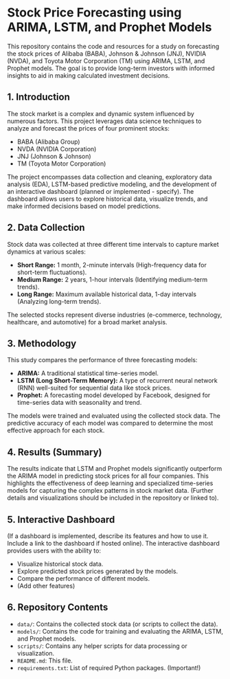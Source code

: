 # Stock Price Forecasting using ARIMA, LSTM, and Prophet Models

This repository contains the code and resources for a study on forecasting the stock prices of Alibaba (BABA), Johnson & Johnson (JNJ), NVIDIA (NVDA), and Toyota Motor Corporation (TM) using ARIMA, LSTM, and Prophet models.  The goal is to provide long-term investors with informed insights to aid in making calculated investment decisions.

## 1. Introduction

The stock market is a complex and dynamic system influenced by numerous factors. This project leverages data science techniques to analyze and forecast the prices of four prominent stocks:

*   BABA (Alibaba Group)
*   NVDA (NVIDIA Corporation)
*   JNJ (Johnson & Johnson)
*   TM (Toyota Motor Corporation)

The project encompasses data collection and cleaning, exploratory data analysis (EDA), LSTM-based predictive modeling, and the development of an interactive dashboard (planned or implemented - specify). The dashboard allows users to explore historical data, visualize trends, and make informed decisions based on model predictions.

## 2. Data Collection

Stock data was collected at three different time intervals to capture market dynamics at various scales:

*   **Short Range:** 1 month, 2-minute intervals (High-frequency data for short-term fluctuations).
*   **Medium Range:** 2 years, 1-hour intervals (Identifying medium-term trends).
*   **Long Range:** Maximum available historical data, 1-day intervals (Analyzing long-term trends).

The selected stocks represent diverse industries (e-commerce, technology, healthcare, and automotive) for a broad market analysis.

## 3. Methodology

This study compares the performance of three forecasting models:

*   **ARIMA:** A traditional statistical time-series model.
*   **LSTM (Long Short-Term Memory):** A type of recurrent neural network (RNN) well-suited for sequential data like stock prices.
*   **Prophet:** A forecasting model developed by Facebook, designed for time-series data with seasonality and trend.

The models were trained and evaluated using the collected stock data.  The predictive accuracy of each model was compared to determine the most effective approach for each stock.

## 4. Results (Summary)

The results indicate that LSTM and Prophet models significantly outperform the ARIMA model in predicting stock prices for all four companies.  This highlights the effectiveness of deep learning and specialized time-series models for capturing the complex patterns in stock market data. (Further details and visualizations should be included in the repository or linked to).

## 5.  Interactive Dashboard

(If a dashboard is implemented, describe its features and how to use it. Include a link to the dashboard if hosted online).  The interactive dashboard provides users with the ability to:

*   Visualize historical stock data.
*   Explore predicted stock prices generated by the models.
*   Compare the performance of different models.
*   (Add other features)

## 6.  Repository Contents

*   `data/`: Contains the collected stock data (or scripts to collect the data).
*   `models/`: Contains the code for training and evaluating the ARIMA, LSTM, and Prophet models.
*   `scripts/`: Contains any helper scripts for data processing or visualization.
*   `README.md`: This file.
*   `requirements.txt`: List of required Python packages. (Important!)
